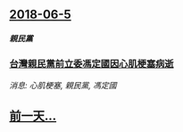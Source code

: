 ## [2018-06-5](/news/2018/06/5/index.md)

##### 親民黨
### [台灣親民黨前立委馮定國因心肌梗塞病逝](/news/2018/06/5/台灣親民黨前立委馮定國因心肌梗塞病逝.md)
_消息: 心肌梗塞, 親民黨, 馮定國_

## [前一天...](/news/2018/06/4/index.md)

